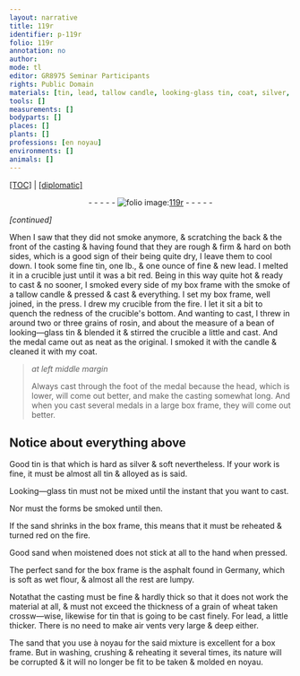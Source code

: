 ```yaml
---
layout: narrative
title: 119r
identifier: p-119r
folio: 119r
annotation: no
author:
mode: tl
editor: GR8975 Seminar Participants
rights: Public Domain
materials: [tin, lead, tallow candle, looking-glass tin, coat, silver, Looking-glass tin, sand, asphalt, flour, wheat]
tools: []
measurements: []
bodyparts: []
places: []
plants: []
professions: [en noyau]
environments: []
animals: []
---
```


<p><a href="{{ site.baseurl }}/translation/" target="_blank">[TOC]</a> | <a href="{{ site.baseurl }}/texts/p-119r_tc/">[diplomatic]</a></p><div class="folio" align="center">- - - - - <a href="http://gallica.bnf.fr/ark:/12148/btv1b10500001g/f243.image" target="_blank"><img src="https://cu-mkp.github.io/2017-workshop-edition/assets/photo-icon.png" alt="folio image: " style="display:inline-block; margin-bottom:-3px;"/>119r</a> - - - - - </div>  
 
*[continued]*
  
 When I saw that they did not smoke anymore, & scratching the back & the front of the casting & having found that they are rough & firm & hard on both sides, which is a good sign of their being quite dry, I leave them to cool down. I took some fine <span class="m">tin</span>, one lb., & one ounce of fine & new <span class="m">lead</span>. I melted it in a crucible just until it was a bit red. Being in this way quite hot & ready to cast & no sooner, I smoked every side of my box frame with the smoke of a <span class="m">tallow candle</span> & pressed & cast & everything. I set my box frame, well joined, in the press. I drew my crucible from the fire. I let it sit a bit to quench the redness of the crucible's bottom. And wanting to cast, I threw in around two or three grains of rosin, and about the measure of a bean of <span class="m">looking—glass tin</span> & blended it & stirred the crucible a little and cast. And the medal came out as neat as the original. I smoked it with the candle & cleaned it with my <span class="m">coat</span>.
 
> *at left middle margin*
> 
> 
>   Always cast through the foot of the medal because the head, which is lower, will come out better, and make the casting somewhat long. And when you cast several medals in a large box frame, they will come out better.
 
 
  

## Notice about everything above

 
 Good <span class="m">tin</span> is that which is hard as <span class="m">silver</span> & soft nevertheless. If your work is fine, it must be almost all <span class="m">tin</span> & alloyed as is said.
 
<span class="m">Looking—glass tin</span> must not be mixed until the instant that you want to cast.
 
 Nor must the forms be smoked until then.
 
 If the <span class="m">sand</span> shrinks in the box frame, this means that it must be reheated & turned red on the fire.
 
Good <span class="m">sand</span> when moistened does not stick at all to the hand when pressed.
 
The perfect <span class="m">sand</span> for the box frame is the <span class="m">asphalt</span> found in Germany, which is soft as wet <span class="m">flour</span>, & almost all the rest are lumpy.
 
 Notathat the casting must be fine & hardly thick so that it does not work the material at all, & must not exceed the thickness of a grain of <span class="m">wheat</span> taken crossw—wise, likewise for <span class="m">tin</span> that is going to be cast finely. For <span class="m">lead</span>, a little thicker. There is no need to make air vents very large & deep either.
 
 The <span class="m">sand</span> that you use à noyau for the said mixture is excellent for a box frame. But in washing, crushing & reheating it several times, its nature will be corrupted & it will no longer be fit to be taken & molded <span class="pro">en noyau</span>.
 
